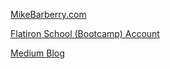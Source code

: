 [MikeBarberry.com](https://mikebarberry.com)

[Flatiron School (Bootcamp) Account](https://github.com/MikeBarberry-Flatiron)
 
[Medium Blog](https://mikebarberry.medium.com/)
